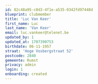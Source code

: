 ```yaml
---
id: 82c48a95-c0d3-4f1e-a535-0342fd97448d
blueprint: clubmember
title: 'Luc Van Keer'
first_name: Luc
last_name: 'Van Keer'
email: luc.vankeer@telenet.be
updated_by: 1
updated_at: 1707390753
birthdate: 06-11-1957
straat: 'Hoge Vosbergstraat 52'
postcode: 2840
gemeente: Rumst
privacy: admin
login: 1
onboarding: created
---
```

